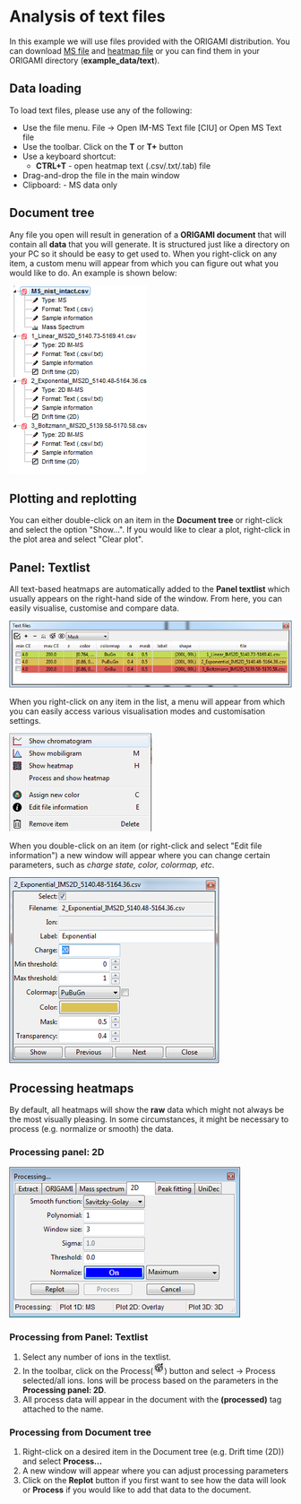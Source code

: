 # Analysis of text files

In this example we will use files provided with the ORIGAMI distribution. You can download [MS file](../example-files/MS_p27-FL-K31.csv) and [heatmap file](../example-files/heatmaps.zip) or you can find them in your ORIGAMI directory (**example_data/text**).

## Data loading

To load text files, please use any of the following:

* Use the file menu. File -> Open IM-MS Text file [CIU] or Open MS Text file
* Use the toolbar. Click on the **T** or **T+** button
* Use a keyboard shortcut:
  * **CTRL+T** - open heatmap text (.csv/.txt/.tab) file
* Drag-and-drop the file in the main window
* Clipboard: - MS data only

## Document tree

Any file you open will result in generation of a **ORIGAMI document** that will contain all **data** that you will generate. It is structured just like a directory on your PC so it should be easy to get used to. When you right-click on any item, a custom menu will appear from which you can figure out what you would like to do. An example is shown below:

![Image](img/document-tree-text.png)

## Plotting and replotting

You can either double-click on an item in the **Document tree** or right-click and select the option "Show...". If you would like to clear a plot, right-click in the plot area and select "Clear plot".

## Panel: Textlist

All text-based heatmaps are automatically added to the **Panel textlist** which usually appears on the right-hand side of the window. From here, you can easily visualise, customise and compare data.

![Image](img/panel-text-list.png)

When you right-click on any item in the list, a menu will appear from which you can easily access various visualisation modes and customisation settings.

![Image](img/panel-text-list-right-click-menu.png)

When you double-click on an item (or right-click and select "Edit file information") a new window will appear where you can change certain parameters, such as *charge state, color, colormap, etc*.

![Image](img/panel-text-list-customise-item.png)

## Processing heatmaps

By default, all heatmaps will show the **raw** data which might not always be the most visually pleasing. In some circumstances, it might be necessary to process (e.g. normalize or smooth) the data.

### Processing panel: 2D

![Image](img/panel_process_2D.png)

### Processing from **Panel: Textlist**

1. Select any number of ions in the textlist.
2. In the toolbar, click on the Process(![Image](img/process-icon.png)) button and select -> Process selected/all ions. Ions will be process based on the parameters in the **Processing panel: 2D**.
3. All process data will appear in the document with the **(processed)** tag attached to the name.

### Processing from **Document tree**

1. Right-click on a desired item in the Document tree (e.g. Drift time (2D)) and select **Process...**
2. A new window will appear where you can adjust processing parameters
3. Click on the **Replot** button if you first want to see how the data will look or **Process** if you would like to add that data to the document.